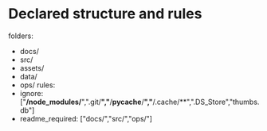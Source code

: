 # Declared structure and rules
folders:
  - docs/
  - src/
  - assets/
  - data/
  - ops/
rules:
  - ignore: ["**/node_modules/**",".git/**","**/__pycache__/**","**/.cache/**",".DS_Store","thumbs.db"]
  - readme_required: ["docs/","src/","ops/"]